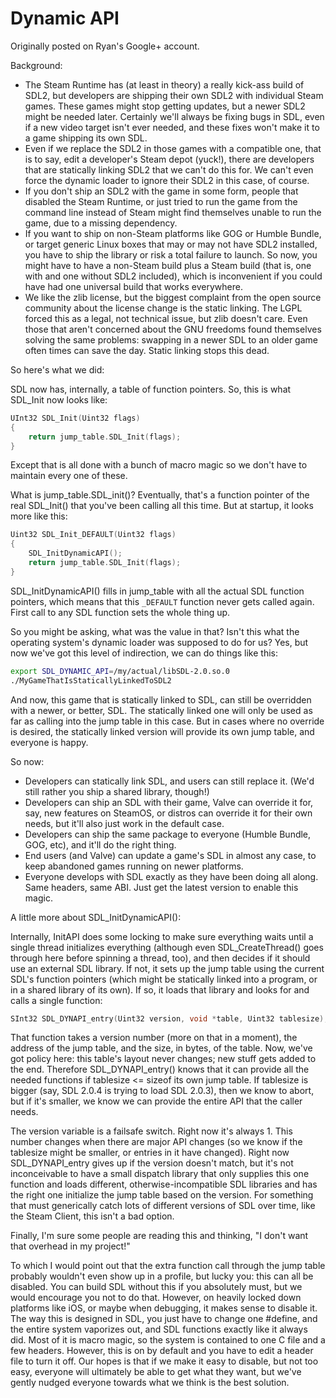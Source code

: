 # Dynamic API

Originally posted on Ryan's Google+ account.

Background:

- The Steam Runtime has (at least in theory) a really kick-ass build of SDL2,
  but developers are shipping their own SDL2 with individual Steam games.
  These games might stop getting updates, but a newer SDL2 might be needed later.
  Certainly we'll always be fixing bugs in SDL, even if a new video target isn't
  ever needed, and these fixes won't make it to a game shipping its own SDL.
- Even if we replace the SDL2 in those games with a compatible one, that is to
  say, edit a developer's Steam depot (yuck!), there are developers that are
  statically linking SDL2 that we can't do this for. We can't even force the
  dynamic loader to ignore their SDL2 in this case, of course.
- If you don't ship an SDL2 with the game in some form, people that disabled the
  Steam Runtime, or just tried to run the game from the command line instead of
  Steam might find themselves unable to run the game, due to a missing dependency.
- If you want to ship on non-Steam platforms like GOG or Humble Bundle, or target
  generic Linux boxes that may or may not have SDL2 installed, you have to ship
  the library or risk a total failure to launch. So now, you might have to have
  a non-Steam build plus a Steam build (that is, one with and one without SDL2
  included), which is inconvenient if you could have had one universal build
  that works everywhere.
- We like the zlib license, but the biggest complaint from the open source
  community about the license change is the static linking. The LGPL forced this
  as a legal, not technical issue, but zlib doesn't care. Even those that aren't
  concerned about the GNU freedoms found themselves solving the same problems:
  swapping in a newer SDL to an older game often times can save the day.
  Static linking stops this dead.

So here's what we did:

SDL now has, internally, a table of function pointers. So, this is what SDL_Init
now looks like:

```c
UInt32 SDL_Init(Uint32 flags)
{
    return jump_table.SDL_Init(flags);
}
```

Except that is all done with a bunch of macro magic so we don't have to maintain
every one of these.

What is jump_table.SDL_init()? Eventually, that's a function pointer of the real
SDL_Init() that you've been calling all this time. But at startup, it looks more
like this:

```c
Uint32 SDL_Init_DEFAULT(Uint32 flags)
{
    SDL_InitDynamicAPI();
    return jump_table.SDL_Init(flags);
}
```

SDL_InitDynamicAPI() fills in jump_table with all the actual SDL function
pointers, which means that this `_DEFAULT` function never gets called again.
First call to any SDL function sets the whole thing up.

So you might be asking, what was the value in that? Isn't this what the operating
system's dynamic loader was supposed to do for us? Yes, but now we've got this
level of indirection, we can do things like this:

```bash
export SDL_DYNAMIC_API=/my/actual/libSDL-2.0.so.0
./MyGameThatIsStaticallyLinkedToSDL2
```

And now, this game that is statically linked to SDL, can still be overridden
with a newer, or better, SDL. The statically linked one will only be used as
far as calling into the jump table in this case. But in cases where no override
is desired, the statically linked version will provide its own jump table,
and everyone is happy.

So now:
- Developers can statically link SDL, and users can still replace it.
  (We'd still rather you ship a shared library, though!)
- Developers can ship an SDL with their game, Valve can override it for, say,
  new features on SteamOS, or distros can override it for their own needs,
  but it'll also just work in the default case.
- Developers can ship the same package to everyone (Humble Bundle, GOG, etc),
  and it'll do the right thing.
- End users (and Valve) can update a game's SDL in almost any case,
  to keep abandoned games running on newer platforms.
- Everyone develops with SDL exactly as they have been doing all along.
  Same headers, same ABI. Just get the latest version to enable this magic.


A little more about SDL_InitDynamicAPI():

Internally, InitAPI does some locking to make sure everything waits until a
single thread initializes everything (although even SDL_CreateThread() goes
through here before spinning a thread, too), and then decides if it should use
an external SDL library. If not, it sets up the jump table using the current
SDL's function pointers (which might be statically linked into a program, or in
a shared library of its own). If so, it loads that library and looks for and
calls a single function:

```c
SInt32 SDL_DYNAPI_entry(Uint32 version, void *table, Uint32 tablesize);
```

That function takes a version number (more on that in a moment), the address of
the jump table, and the size, in bytes, of the table.
Now, we've got policy here: this table's layout never changes; new stuff gets
added to the end. Therefore SDL_DYNAPI_entry() knows that it can provide all
the needed functions if tablesize <= sizeof its own jump table. If tablesize is
bigger (say, SDL 2.0.4 is trying to load SDL 2.0.3), then we know to abort, but
if it's smaller, we know we can provide the entire API that the caller needs.

The version variable is a failsafe switch.
Right now it's always 1. This number changes when there are major API changes
(so we know if the tablesize might be smaller, or entries in it have changed).
Right now SDL_DYNAPI_entry gives up if the version doesn't match, but it's not
inconceivable to have a small dispatch library that only supplies this one
function and loads different, otherwise-incompatible SDL libraries and has the
right one initialize the jump table based on the version. For something that
must generically catch lots of different versions of SDL over time, like the
Steam Client, this isn't a bad option.

Finally, I'm sure some people are reading this and thinking,
"I don't want that overhead in my project!"

To which I would point out that the extra function call through the jump table
probably wouldn't even show up in a profile, but lucky you: this can all be
disabled. You can build SDL without this if you absolutely must, but we would
encourage you not to do that. However, on heavily locked down platforms like
iOS, or maybe when debugging, it makes sense to disable it. The way this is
designed in SDL, you just have to change one #define, and the entire system
vaporizes out, and SDL functions exactly like it always did. Most of it is
macro magic, so the system is contained to one C file and a few headers.
However, this is on by default and you have to edit a header file to turn it
off. Our hopes is that if we make it easy to disable, but not too easy,
everyone will ultimately be able to get what they want, but we've gently
nudged everyone towards what we think is the best solution.
